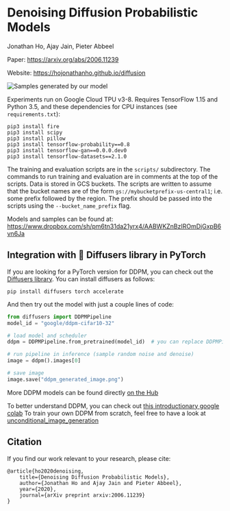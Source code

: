 # Denoising Diffusion Probabilistic Models

Jonathan Ho, Ajay Jain, Pieter Abbeel

Paper: https://arxiv.org/abs/2006.11239

Website: https://hojonathanho.github.io/diffusion

![Samples generated by our model](resources/samples.png)

Experiments run on Google Cloud TPU v3-8.
Requires TensorFlow 1.15 and Python 3.5, and these dependencies for CPU instances (see `requirements.txt`):
```
pip3 install fire
pip3 install scipy
pip3 install pillow
pip3 install tensorflow-probability==0.8
pip3 install tensorflow-gan==0.0.0.dev0
pip3 install tensorflow-datasets==2.1.0
```

The training and evaluation scripts are in the `scripts/` subdirectory.
The commands to run training and evaluation are in comments at the top of the scripts.
Data is stored in GCS buckets. The scripts are written to assume that the bucket names are of the form `gs://mybucketprefix-us-central1`; i.e. some prefix followed by the region.
The prefix should be passed into the scripts using the `--bucket_name_prefix` flag.

Models and samples can be found at: https://www.dropbox.com/sh/pm6tn31da21yrx4/AABWKZnBzIROmDjGxpB6vn6Ja

## **Integration with 🤗 Diffusers library in PyTorch**

If you are looking for a PyTorch version for DDPM, you can check out the [Diffusers library](https://huggingface.co/docs/diffusers/api/pipelines/ddpm).
You can install diffusers as follows:

```
pip install diffusers torch accelerate
```

And then try out the model with just a couple lines of code:

```python
from diffusers import DDPMPipeline
model_id = "google/ddpm-cifar10-32"

# load model and scheduler
ddpm = DDPMPipeline.from_pretrained(model_id)  # you can replace DDPMPipeline with DDIMPipeline or PNDMPipeline for faster inference

# run pipeline in inference (sample random noise and denoise)
image = ddpm().images[0]

# save image
image.save("ddpm_generated_image.png")
```

More DDPM models can be found directly [on the Hub](https://huggingface.co/models?library=diffusers&sort=downloads&search=ddpm)

To better understand DDPM, you can check out [this introductionary google colab](https://colab.research.google.com/github/huggingface/notebooks/blob/main/diffusers/diffusers_intro.ipynb)
To train your own DDPM from scratch, feel free to have a look at [unconditional_image_generation](https://github.com/huggingface/diffusers/tree/main/examples/unconditional_image_generation)

## Citation
If you find our work relevant to your research, please cite:
```
@article{ho2020denoising,
    title={Denoising Diffusion Probabilistic Models},
    author={Jonathan Ho and Ajay Jain and Pieter Abbeel},
    year={2020},
    journal={arXiv preprint arxiv:2006.11239}
}
```
